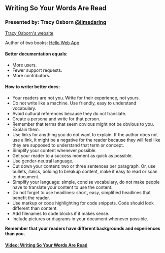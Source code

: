 ## Writing So Your Words Are Read

### Presented by: Tracy Osborn [@limedaring](https://twitter.com/limedaring)

[Tracy Osborn's website](http://www.limedaring.com/)

Author of two books: [Hello Web App](https://hellowebapp.com/)

#### Better documentation equals:
* More users.
* Fewer support requests.
* More contributors.


#### How to writer better docs:
* Your readers are not you. Write for their experience, not yours.
* Do not write like a machine. Use friendly, easy to understand vocabulary.
* Avoid cultural references because they do not translate.
* Create a persona and write for that person.
* Remember that terms that seem obvious might not be obvious to you. Explain them.
* Use links for anything you do not want to explain. If the author does not use a link, it might be a negative for the reader because they will feel like they are supposed to understand that term or concept.
* Simplify your content whenever possible.
* Get your reader to a success moment as quick as possible.
* Use gender-neutral language.
* Cut down your content: two or three sentences per paragraph. Or, use bullets, italics, bolding to breakup content, make it easy to read or scan to document.
* Simplify your language: simple, concise vocabulary, do not make people have to translate your content to use the content.
* Do not forget to use headlines: short, easy, simplified headlines that benefit the reader.
* Use markup or code highlighting for code snippets. Code should look different than content.
* Add filenames to code blocks if it makes sense.
* Include pictures or diagrams in your document whenever possible.

**Remember that your readers have different backgrounds and experiences than you.**


#### [Video: Writing So Your Words Are Read](https://youtu.be/8LiV759Bje0)
